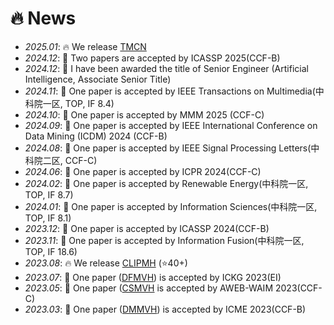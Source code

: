 # 🔥 News
- *2025.01*: 🔥 We release [TMCN](https://github.com/HackerHyper/TMCN)
- *2024.12*: 🎉 Two papers are accepted by ICASSP 2025(CCF-B)
- *2024.12*: 🎉 I have been awarded the title of Senior Engineer (Artificial Intelligence, Associate Senior Title)
- *2024.11*: 🎉 One paper is accepted by IEEE Transactions on Multimedia(中科院一区, TOP, IF 8.4)
- *2024.10*: 🎉 One paper is accepted by MMM 2025 (CCF-C)
- *2024.09*: 🎉 One paper is accepted by IEEE International Conference on Data Mining (ICDM) 2024 (CCF-B)
- *2024.08*: 🎉 One paper is accepted by IEEE Signal Processing Letters(中科院二区, CCF-C)
- *2024.06*: 🎉 One paper is accepted by ICPR 2024(CCF-C)
- *2024.02*: 🎉 One paper is accepted by Renewable Energy(中科院一区, TOP, IF 8.7)
- *2024.01*: 🎉 One paper is accepted by Information Sciences(中科院一区, TOP, IF 8.1)
- *2023.12*: 🎉 One paper is accepted by ICASSP 2024(CCF-B)
- *2023.11*: 🎉 One paper is accepted by Information Fusion(中科院一区, TOP, IF 18.6)
- *2023.08*: 🔥 We release [CLIPMH](https://github.com/HackerHyper/CLIPMH) (⭐️40+)
- *2023.07*: 🎉 One paper ([DFMVH](https://github.com/HackerHyper/DMMVH)) is accepted by ICKG 2023(EI)
- *2023.05*: 🎉 One paper ([CSMVH]() is accepted by AWEB-WAIM 2023(CCF-C)
- *2023.03*: 🎉 One paper ([DMMVH](https://github.com/HackerHyper/DMMVH)) is accepted by ICME 2023(CCF-B)

